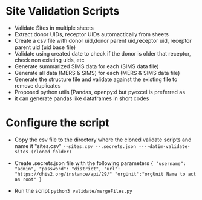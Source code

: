 # Site Validation Scripts

- Validate Sites in multiple sheets
- Extract donor UIDs, receptor UIDs automactically from sheets
- Create a csv file with donor uid,donor parent uid,receptor uid, receptor parent uid (uid base file)
- Validate using created date to check if the donor is older that receptor, check non existing uids, etc
- Generate summarized SIMS data for each (SIMS data file)
- Generate all data (MERS & SIMS) for each (MERS & SIMS data file)
- Generate the structure file and validate against the existing file to remove duplicates
- Proposed python utils [Pandas, openpyxl but pyexcel is preferred as 
- it can generate pandas like dataframes in short codes

# Configure the script
- Copy the csv file to the directory where the cloned validate scripts and name it "sites.csv"
  `--sites.csv
  --.secrets.json
  ----datim-validate-sites (cloned folder)
  `

- Create .secrets.json file with the following parameters
	`{
	  "username": "admin",
	  "password": "district",
	  "url": "https://dhis2.org/instance/api/29/"
	  "orgUnit":"orgUnit Name to act as root"
	}`
- Run the script `python3 validate/mergeFiles.py`
